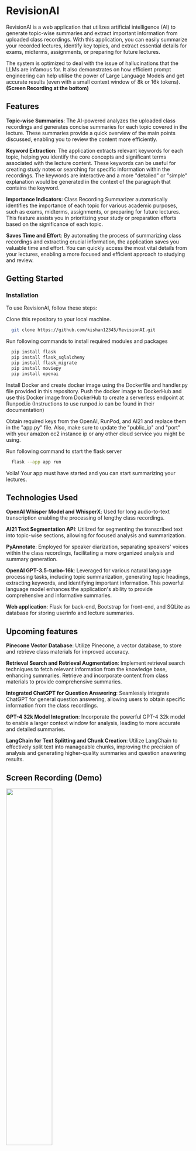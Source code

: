# RevisionAI

RevisionAI is a web application that utilizes artificial intelligence (AI) to generate topic-wise summaries and extract important information from uploaded class recordings. With this application, you can easily summarize your recorded lectures, identify key topics, and extract essential details for exams, midterms, assignments, or preparing for future lectures. 

The system is optimized to deal with the issue of hallucinations that the LLMs are infamous for. It also demonstrates on how efficient prompt engineering can help utilise the power of Large Language Models and get accurate results (even with a small context window of 8k or 16k tokens). **(Screen Recording at the bottom)**

## Features

**Topic-wise Summaries**: The AI-powered analyzes the uploaded class recordings and generates concise summaries for each topic covered in the lecture. These summaries provide a quick overview of the main points discussed, enabling you to review the content more efficiently.

**Keyword Extraction**: The application extracts relevant keywords for each topic, helping you identify the core concepts and significant terms associated with the lecture content. These keywords can be useful for creating study notes or searching for specific information within the recordings. The keywords are interactive and a more "detailed" or "simple" explanation would be generated in the context of the paragraph that contains the keyword.

**Importance Indicators**: Class Recording Summarizer automatically identifies the importance of each topic for various academic purposes, such as exams, midterms, assignments, or preparing for future lectures. This feature assists you in prioritizing your study or preparation efforts based on the significance of each topic.

**Saves Time and Effort**: By automating the process of summarizing class recordings and extracting crucial information, the application saves you valuable time and effort. You can quickly access the most vital details from your lectures, enabling a more focused and efficient approach to studying and review.

## Getting Started

### Installation

To use RevisionAI, follow these steps:

Clone this repository to your local machine.

```bash
  git clone https://github.com/kishan12345/RevisionAI.git
```
Run following commands to install required modules and packages

```bash
  pip install flask
  pip install flask_sqlalchemy
  pip install flask_migrate
  pip install moviepy
  pip install openai
```
Install Docker and create docker image using the Dockerfile and handler.py file provided in this repository. Push the docker image to DockerHub and use this Docker image from DockerHub to create a serverless endpoint at Runpod.io (Instructions to use runpod.io can be found in their documentation)

Obtain required keys from the OpenAI, RunPod, and AI21 and replace them in the "app.py" file. Also, make sure to update the "public_ip" and "port" with your amazon ec2 instance ip or any other cloud service you might be using.

Run following command to start the flask server
```bash
  flask --app app run
```

Voila! Your app must have started and you can start summarizing your lectures.

## Technologies Used

**OpenAI Whisper Model and WhisperX**: Used for long audio-to-text transcription enabling the processing of lengthy class recordings.

**AI21 Text Segmentation API**: Utilized for segmenting the transcribed text into topic-wise sections, allowing for focused analysis and summarization.

**PyAnnotate**: Employed for speaker diarization, separating speakers' voices within the class recordings, facilitating a more organized analysis and summary generation.

**OpenAI GPT-3.5-turbo-16k**: Leveraged for various natural language processing tasks, including topic summarization, generating topic headings, extracting keywords, and identifying important information. This powerful language model enhances the application's ability to provide comprehensive and informative summaries.

**Web application**: Flask for back-end, Bootstrap for front-end, and SQLite as database for storing userinfo and lecture summaries.

## Upcoming features

**Pinecone Vector Database**: Utilize Pinecone, a vector database, to store and retrieve class materials for improved accuracy.

**Retrieval Search and Retrieval Augmentation**: Implement retrieval search techniques to fetch relevant information from the knowledge base, enhancing summaries. Retrieve and incorporate content from class materials to provide comprehensive summaries.

**Integrated ChatGPT for Question Answering**: Seamlessly integrate ChatGPT for general question answering, allowing users to obtain specific information from the class recordings.

**GPT-4 32k Model Integration**: Incorporate the powerful GPT-4 32k model to enable a larger context window for analysis, leading to more accurate and detailed summaries.

**LangChain for Text Splitting and Chunk Creation**: Utilize LangChain to effectively split text into manageable chunks, improving the precision of analysis and generating higher-quality summaries and question answering results.

## Screen Recording (Demo)

[<img src="https://img.youtube.com/vi/Zxm7Bf4VSi0/maxresdefault.jpg" width="50%">](https://youtu.be/Zxm7Bf4VSi0)
